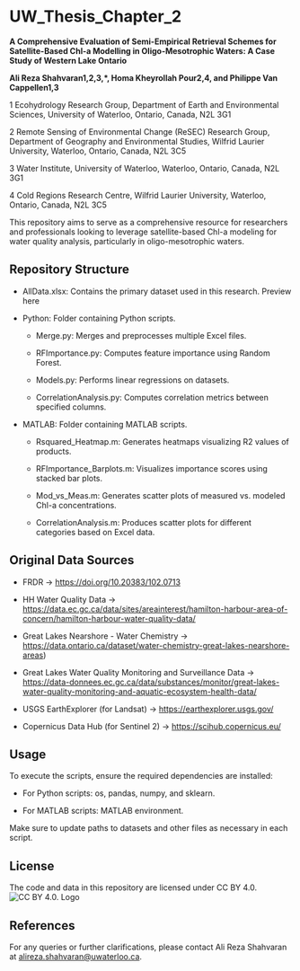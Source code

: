 # UW_Thesis_Chapter_2

**A Comprehensive Evaluation of Semi-Empirical Retrieval Schemes for Satellite-Based Chl-a Modelling in Oligo-Mesotrophic Waters: A Case Study of Western Lake Ontario**


**Ali Reza Shahvaran1,2,3,*, Homa Kheyrollah Pour2,4, and Philippe Van Cappellen1,3**


1 Ecohydrology Research Group, Department of Earth and Environmental Sciences, University of Waterloo, Ontario, Canada, N2L 3G1

2 Remote Sensing of Environmental Change (ReSEC) Research Group, Department of Geography and Environmental Studies, Wilfrid Laurier University, Waterloo, Ontario, Canada, N2L 3C5

3 Water Institute, University of Waterloo, Waterloo, Ontario, Canada, N2L 3G1

4 Cold Regions Research Centre, Wilfrid Laurier University, Waterloo, Ontario, Canada, N2L 3C5
  
  
  
This repository aims to serve as a comprehensive resource for researchers and professionals looking to leverage satellite-based Chl-a modeling for water quality analysis, particularly in oligo-mesotrophic waters.
  
  
  
## Repository Structure

  - AllData.xlsx: Contains the primary dataset used in this research. Preview here
  
  -  Python: Folder containing Python scripts.
  
      - Merge.py: Merges and preprocesses multiple Excel files.
    
      - RFImportance.py: Computes feature importance using Random Forest.
    
      - Models.py: Performs linear regressions on datasets.
    
      - CorrelationAnalysis.py: Computes correlation metrics between specified columns.
    
  -  MATLAB: Folder containing MATLAB scripts.
  
      - Rsquared_Heatmap.m: Generates heatmaps visualizing R2 values of products.
    
      - RFImportance_Barplots.m: Visualizes importance scores using stacked bar plots.
    
      - Mod_vs_Meas.m: Generates scatter plots of measured vs. modeled Chl-a concentrations.
    
      - CorrelationAnalysis.m: Produces scatter plots for different categories based on Excel data.
  
  
  
## Original Data Sources

- FRDR → https://doi.org/10.20383/102.0713

- HH Water Quality Data → https://data.ec.gc.ca/data/sites/areainterest/hamilton-harbour-area-of-concern/hamilton-harbour-water-quality-data/

- Great Lakes Nearshore - Water Chemistry → https://data.ontario.ca/dataset/water-chemistry-great-lakes-nearshore-areas) 

- Great Lakes Water Quality Monitoring and Surveillance Data → https://data-donnees.ec.gc.ca/data/substances/monitor/great-lakes-water-quality-monitoring-and-aquatic-ecosystem-health-data/

- USGS EarthExplorer (for Landsat) → https://earthexplorer.usgs.gov/

- Copernicus Data Hub (for Sentinel 2) → https://scihub.copernicus.eu/
  
  
  
## Usage

To execute the scripts, ensure the required dependencies are installed:

- For Python scripts: os, pandas, numpy, and sklearn.

- For MATLAB scripts: MATLAB environment.

Make sure to update paths to datasets and other files as necessary in each script.
  
  
  
## License

The code and data in this repository are licensed under CC BY 4.0. ![CC BY 4.0. Logo](https://mirrors.creativecommons.org/presskit/buttons/88x31/svg/by.svg)
  
  
  
## References
For any queries or further clarifications, please contact Ali Reza Shahvaran at alireza.shahvaran@uwaterloo.ca.


